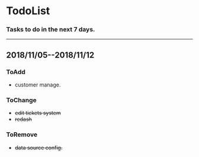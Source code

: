 # TodoList

### Tasks to do in the next 7 days.
-----


## 2018/11/05--2018/11/12

### ToAdd
- customer manage.


### ToChange
- ~~edit tickets system~~
- ~~redash~~

### ToRemove
- ~~data source config.~~


